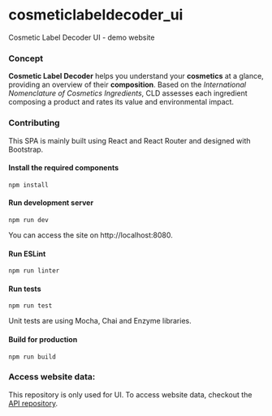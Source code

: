 # cosmeticlabeldecoder_ui
Cosmetic Label Decoder UI - demo website

### Concept

**Cosmetic Label Decoder** helps you understand your **cosmetics** at a glance, providing an overview of their **composition**. Based on the *International Nomenclature of Cosmetics Ingredients*, CLD assesses each ingredient composing a product and rates its value and environmental impact.

### Contributing

This SPA is mainly built using React and React Router and designed with Bootstrap.

#### Install the required components
`npm install`

#### Run development server
`npm run dev`

You can access the site on http://localhost:8080.

#### Run ESLint
`npm run linter`

#### Run tests
`npm run test`

Unit tests are using Mocha, Chai and Enzyme libraries.

#### Build for production
`npm run build`

### Access website data: 
This repository is only used for UI. To access website data, checkout the [API repository](https://github.com/cyriellecoppe/cosmeticlabeldecoder_api).
